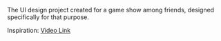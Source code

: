 The UI design project created for a game show among friends, designed specifically for that purpose.

Inspiration: [Video Link]([adres_URL](https://www.youtube.com/watch?v=umidJTPq3Hk&t=234s)https://www.youtube.com/watch?v=umidJTPq3Hk&t=234s)
 
